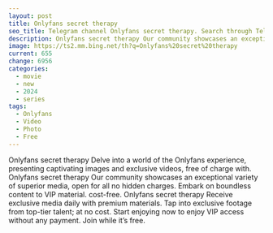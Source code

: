 ```yaml
---
layout: post
title: Onlyfans secret therapy
seo_title: Telegram channel Onlyfans secret therapy. Search through Telegram channels. Catalog of telegram channels.
description: Onlyfans secret therapy Our community showcases an exceptional variety of superior media, open for all no hidden charges. Embark on boundless content to VIP material. cost-free
image: https://ts2.mm.bing.net/th?q=Onlyfans%20secret%20therapy
current: 655
change: 6956
categories:
  - movie
  - new
  - 2024
  - series
tags: 
  - Onlyfans
  - Video
  - Photo
  - Free
---
```


Onlyfans secret therapy Delve into a world of the Onlyfans experience, presenting captivating images and exclusive videos, free of charge with. Onlyfans secret therapy Our community showcases an exceptional variety of superior media, open for all no hidden charges. Embark on boundless content to VIP material. cost-free. Onlyfans secret therapy Receive exclusive media daily with premium materials. Tap into exclusive footage from top-tier talent; at no cost. Start enjoying now to enjoy VIP access without any payment. Join while it’s free.
